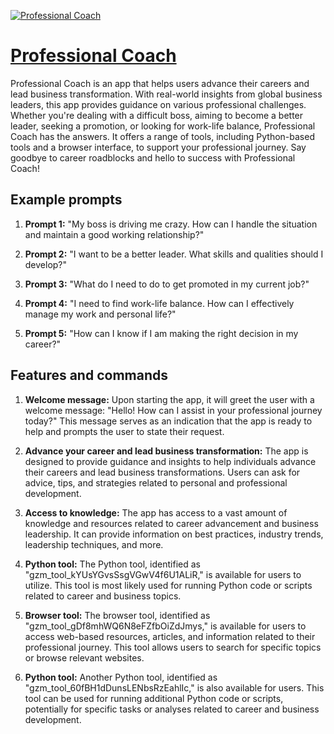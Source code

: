 [![Professional Coach](https://files.oaiusercontent.com/file-Xb7eUcyq60PpyCdc7Z9FPj3o?se=2123-10-17T00%3A37%3A59Z&sp=r&sv=2021-08-06&sr=b&rscc=max-age%3D31536000%2C%20immutable&rscd=attachment%3B%20filename%3Dfavicon-512x512.png&sig=XQpgRaEqa50lm1um48t1hcfpUAAyioi3gm8/nUaxN%2BU%3D)](https://chat.openai.com/g/g-2JUJPnaRv-professional-coach)

# [Professional Coach](https://chat.openai.com/g/g-2JUJPnaRv-professional-coach)

Professional Coach is an app that helps users advance their careers and lead business transformation. With real-world insights from global business leaders, this app provides guidance on various professional challenges. Whether you're dealing with a difficult boss, aiming to become a better leader, seeking a promotion, or looking for work-life balance, Professional Coach has the answers. It offers a range of tools, including Python-based tools and a browser interface, to support your professional journey. Say goodbye to career roadblocks and hello to success with Professional Coach!

## Example prompts

1. **Prompt 1:** "My boss is driving me crazy. How can I handle the situation and maintain a good working relationship?"

2. **Prompt 2:** "I want to be a better leader. What skills and qualities should I develop?"

3. **Prompt 3:** "What do I need to do to get promoted in my current job?"

4. **Prompt 4:** "I need to find work-life balance. How can I effectively manage my work and personal life?"

5. **Prompt 5:** "How can I know if I am making the right decision in my career?"

## Features and commands

1. **Welcome message:** Upon starting the app, it will greet the user with a welcome message: "Hello! How can I assist in your professional journey today?" This message serves as an indication that the app is ready to help and prompts the user to state their request.

2. **Advance your career and lead business transformation:** The app is designed to provide guidance and insights to help individuals advance their careers and lead business transformations. Users can ask for advice, tips, and strategies related to personal and professional development.

3. **Access to knowledge:** The app has access to a vast amount of knowledge and resources related to career advancement and business leadership. It can provide information on best practices, industry trends, leadership techniques, and more.

4. **Python tool:** The Python tool, identified as "gzm_tool_kYUsYGvsSsgVGwV4f6U1ALiR," is available for users to utilize. This tool is most likely used for running Python code or scripts related to career and business topics.

5. **Browser tool:** The browser tool, identified as "gzm_tool_gDf8mhWQ6N8eFZfbOiZdJmys," is available for users to access web-based resources, articles, and information related to their professional journey. This tool allows users to search for specific topics or browse relevant websites.

6. **Python tool:** Another Python tool, identified as "gzm_tool_60fBH1dDunsLENbsRzEahlIc," is also available for users. This tool can be used for running additional Python code or scripts, potentially for specific tasks or analyses related to career and business development.